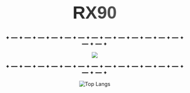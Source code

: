 <div align="center">

<h1 style="font-size: 48px; font-weight: bold; text-align: center; font-family: Arial, sans-serif;">
  <span style="background: linear-gradient(90deg, #222, #555); -webkit-background-clip: text; color: transparent;">
    RX90
  </span>
</h1>

✦ ━━ ✦ ━━ ✦ ━━ ✦ ━━ ✦ ━━ ✦ ━━ ✦ ━━ ✦ ━━ ✦ ━━ ✦ ━━ ✦ ━━ ✦ ━━ ✦ ━━ ✦ ━━ ✦ ━━ ✦

<img src="https://media2.giphy.com/media/v1.Y2lkPTc5MGI3NjExNnBsZjM2cWh1MXB2NjZjc3RqMmVnMm45dnpranljaTJodWh1amFsMiZlcD12MV9pbnRlcm5hbF9naWZfYnlfaWQmY3Q9Zw/PVEd41GW4GmHZx2rto/giphy.gif">

✦ ━━ ✦ ━━ ✦ ━━ ✦ ━━ ✦ ━━ ✦ ━━ ✦ ━━ ✦ ━━ ✦ ━━ ✦ ━━ ✦ ━━ ✦ ━━ ✦ ━━ ✦ ━━ ✦ ━━ ✦

![Top Langs](https://github-readme-stats.vercel.app/api/top-langs/?username=RX90&theme=chartreuse-dark&layout=compact)

</div>
